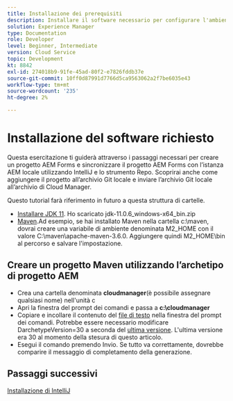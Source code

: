 ```yaml
---
title: Installazione dei prerequisiti
description: Installare il software necessario per configurare l'ambiente di sviluppo
solution: Experience Manager
type: Documentation
role: Developer
level: Beginner, Intermediate
version: Cloud Service
topic: Development
kt: 8842
exl-id: 274018b9-91fe-45ad-80f2-e7826fddb37e
source-git-commit: 10ff0d87991d7766d5ca9563062a2f7be6035e43
workflow-type: tm+mt
source-wordcount: '235'
ht-degree: 2%

---
```


# Installazione del software richiesto

Questa esercitazione ti guiderà attraverso i passaggi necessari per creare un progetto AEM Forms e sincronizzare il progetto AEM Forms con l’istanza AEM locale utilizzando IntelliJ e lo strumento Repo. Scoprirai anche come aggiungere il progetto all’archivio Git locale e inviare l’archivio Git locale all’archivio di Cloud Manager.




Questo tutorial farà riferimento in futuro a questa struttura di cartelle.

* [Installare JDK 11](https://www.oracle.com/java/technologies/downloads/#java11-windows). Ho scaricato jdk-11.0.6_windows-x64_bin.zip
* [Maven](https://maven.apache.org/guides/getting-started/windows-prerequisites.html).Ad esempio, se hai installato Maven nella cartella c:\maven, dovrai creare una variabile di ambiente denominata M2_HOME con il valore C:\maven\apache-maven-3.6.0. Aggiungere quindi M2_HOME\bin al percorso e salvare l&#39;impostazione.

## Creare un progetto Maven utilizzando l’archetipo di progetto AEM

* Crea una cartella denominata **cloudmanager**(è possibile assegnare qualsiasi nome) nell&#39;unità c
* Apri la finestra del prompt dei comandi e passa a **c:\cloudmanager**
* Copiare e incollare il contenuto del [file di testo](assets/creating-maven-project.txt) nella finestra del prompt dei comandi. Potrebbe essere necessario modificare DarchetypeVersion=30 a seconda del [ultima versione](https://github.com/adobe/aem-project-archetype/releases). L&#39;ultima versione era 30 al momento della stesura di questo articolo.
* Esegui il comando premendo Invio. Se tutto va correttamente, dovrebbe comparire il messaggio di completamento della generazione.

## Passaggi successivi

[Installazione di IntelliJ](./intellij-set-up.md)